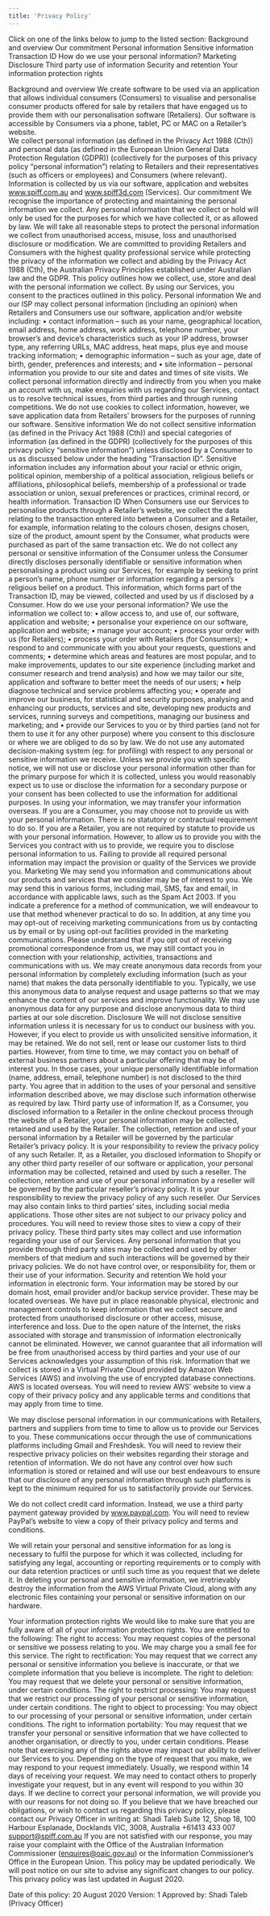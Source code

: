 ```yaml
---
title: 'Privacy Policy'
---
```


Click on one of the links below to jump to the listed section:
Background and overview
Our commitment
Personal information
Sensitive information
Transaction ID
How do we use your personal information?
Marketing 
Disclosure
Third party use of information
Security and retention
Your information protection rights

Background and overview
We create software to be used via an application that allows individual consumers (Consumers) to visualise and personalise consumer products offered for sale by retailers that have engaged us to provide them with our personalisation software (Retailers). Our software is accessible by Consumers via a phone, tablet, PC or MAC on a Retailer’s website.  
We collect personal information (as defined in the Privacy Act 1988 (Cth)) and personal data (as defined in the European Union General Data Protection Regulation (GDPR)) (collectively for the purposes of this privacy policy “personal information”) relating to Retailers and their representatives (such as officers or employees) and Consumers (where relevant). Information is collected by us via our software, application and websites www.spiff.com.au and www.spiff3d.com (Services).
Our commitment 
We recognise the importance of protecting and maintaining the personal information we collect. Any personal information that we collect or hold will only be used for the purposes for which we have collected it, or as allowed by law. We will take all reasonable steps to protect the personal information we collect from unauthorised access, misuse, loss and unauthorised disclosure or modification. 
We are committed to providing Retailers and Consumers with the highest quality professional service while protecting the privacy of the information we collect and abiding by the Privacy Act 1988 (Cth), the Australian Privacy Principles established under Australian law and the GDPR.
This policy outlines how we collect, use, store and deal with the personal information we collect. By using our Services, you consent to the practices outlined in this policy.
Personal information
We and our ISP may collect personal information (including an opinion) when Retailers and Consumers use our software, application and/or website including:
•	contact information – such as your name, geographical location, email address, home address, work address, telephone number, your browser’s and device’s characteristics such as your IP address, browser type, any referring URLs, MAC address, heat maps, plus eye and mouse tracking information;
•	demographic information – such as your age, date of birth, gender, preferences and interests; and
•	site information – personal information you provide to our site and dates and times of site visits.
We collect personal information directly and indirectly from you when you make an account with us, make enquiries with us regarding our Services, contact us to resolve technical issues, from third parties and through running competitions. 
We do not use cookies to collect information, however, we save application data from Retailers’ browsers for the purposes of running our software.
Sensitive information 
We do not collect sensitive information (as defined in the Privacy Act 1988 (Cth)) and special categories of information (as defined in the GDPR) (collectively for the purposes of this privacy policy “sensitive information”) unless disclosed by a Consumer to us as discussed below under the heading “Transaction ID”. Sensitive information includes any information about your racial or ethnic origin, political opinion, membership of a political association, religious beliefs or affiliations, philosophical beliefs, membership of a professional or trade association or union, sexual preferences or practices, criminal record, or health information.
Transaction ID
When Consumers use our Services to personalise products through a Retailer’s website, we  collect the data relating to the transaction entered into between a Consumer and a Retailer, for example, information relating to the colours chosen, designs chosen, size of the product, amount spent by the Consumer, what products were purchased as part of the same transaction etc. We do not collect any personal or sensitive information of the Consumer unless the Consumer directly discloses personally identifiable or sensitive information when personalising a product using our Services, for example by seeking to print a person’s name, phone number or information regarding a person’s religious belief on a product. This information, which forms part of the Transaction ID, may be viewed, collected and used by us if disclosed by a Consumer. 
How do we use your personal information?
We use the information we collect to:
•	allow access to, and use of, our software, application and website;
•	personalise your experience on our software, application and website;
•	manage your account;
•	process your order with us (for Retailers);
•	process your order with Retailers (for Consumers);
•	respond to and communicate with you about your requests, questions and comments;
•	determine which areas and features are most popular, and to make improvements, updates to our site experience (including market and consumer research and trend analysis) and how we may tailor our site, application and software to better meet the needs of our users;
•	help diagnose technical and service problems affecting you;
•	operate and improve our business, for statistical and security purposes, analysing and enhancing our products, services and site, developing new products and services, running surveys and competitions, managing our business and marketing; and
•	provide our Services to you or by third parties (and not for them to use it for any other purpose) where you consent to this disclosure or where we are obliged to do so by law.
We do not use any automated decision-making system (eg: for profiling) with respect to any personal or sensitive information we receive.
Unless we provide you with specific notice, we will not use or disclose your personal information other than for the primary purpose for which it is collected, unless you would reasonably expect us to use or disclose the information for a secondary purpose or your consent has been collected to use the information for additional purposes.  In using your information, we may transfer your information overseas. 
If you are a Consumer, you may choose not to provide us with your personal information. There is no statutory or contractual requirement to do so. If you are a Retailer, you are not required by statute to provide us with your personal information. However, to allow us to provide you with the Services you contract with us to provide, we require you to disclose personal information to us. Failing to provide all required personal information may impact the provision or quality of the Services we provide you.
Marketing
We may send you information  and communications about our products and services that we consider may be of interest to you. We may send this in various forms, including mail, SMS, fax and email, in accordance with applicable laws, such as the Spam Act 2003. If you indicate a preference for a method of communication, we will endeavour to use that method whenever practical to do so.
In addition, at any time you may opt-out of receiving marketing communications from us by contacting us by email or by using opt-out facilities provided in the marketing communications. Please understand that if you opt out of receiving promotional correspondence from us, we may still contact you in connection with your relationship, activities, transactions and communications with us.
We may create anonymous data records from your personal information by completely excluding information (such as your name) that makes the data personally identifiable to you. Typically, we use this anonymous data to analyse request and usage patterns so that we may enhance the content of our services and improve functionality. We may use anonymous data for any purpose and disclose anonymous data to third parties at our sole discretion.
Disclosure 
We will not disclose sensitive information unless it is necessary for us to conduct our business with you.  However, if you elect to provide us with unsolicited sensitive information, it may be retained.
We do not sell, rent or lease our customer lists to third parties. However, from time to time, we may contact you on behalf of external business partners about a particular offering that may be of interest you. In those cases, your unique personally identifiable information (name, address, email, telephone number) is not disclosed to the third party.
You agree that in addition to the uses of your personal and sensitive information described above, we may disclose such information otherwise as required by law.
Third party use of information 
If, as a Consumer, you disclosed information to a Retailer in the online checkout process through the website of a Retailer, your personal information may be collected, retained and used by the Retailer. The collection, retention and use of your personal information by a Retailer will be governed by the particular Retailer’s privacy policy. It is your responsibility to review the privacy policy of any such Retailer. 
If, as a Retailer, you disclosed information to Shopify or any other third party reseller of our software or application, your personal information may be collected, retained and used by such a reseller. The collection, retention and use of your personal information by a reseller will be governed by the particular reseller’s privacy policy. It is your responsibility to review the privacy policy of any such reseller.
Our Services may also contain links to third parties’ sites, including social media applications. Those other sites are not subject to our privacy policy and procedures. You will need to review those sites to view a copy of their privacy policy.
These third party sites may collect and use information regarding your use of our Services. Any personal information that you provide through third party sites may be collected and used by other members of that medium and such interactions will be governed by their privacy policies. We do not have control over, or responsibility for, them or their use of your information.
Security and retention
We hold your information in electronic form. Your information may be stored by our domain host, email provider and/or backup service provider. These may be located overseas.
We have put in place reasonable physical, electronic and management controls to keep information that we collect secure and protected from unauthorised disclosure or other access, misuse, interference and loss. Due to the open nature of the Internet, the risks associated with storage and transmission of information electronically cannot be eliminated. However, we cannot guarantee that all information will be free from unauthorised access by third parties and your use of our Services acknowledges your assumption of this risk.
Information that we collect is stored in a Virtual Private Cloud provided by Amazon Web Services (AWS) and involving the use of encrypted database connections. AWS is located overseas. You will need to review AWS’ website to view a copy of their privacy policy and any applicable terms and conditions that may apply from time to time.

We may disclose  personal information in our communications with Retailers, partners and suppliers  from time to time to allow us to provide our Services to you. These communications occur through the use of communications platforms including Gmail and Freshdesk. You will need to review their respective privacy policies on their websites regarding their storage and retention of information. We do not have any control over how such information is stored or retained and will use our best endeavours to ensure that our disclosure of any personal information through such platforms is kept to the minimum required for us to satisfactorily provide our Services.

We do not collect credit card information. Instead, we use a third party payment gateway provided by www.paypal.com. You will need to review PayPal’s website to view a copy of their privacy policy and terms and conditions. 

We will retain your personal and sensitive information for as long is necessary to fulfil the purpose for which it was collected, including for satisfying any legal, accounting or reporting requirements or to comply with our data retention practices or  until such time as you request that we delete it. In deleting your personal and sensitive information, we irretrievably destroy the information from the AWS Virtual Private Cloud, along with any electronic files containing your personal or sensitive information on our hardware.

Your information protection rights
We would like to make sure that you are fully aware of all of your information protection rights. You are entitled to the following:
The right to access: You may request copies of the personal or sensitive we possess relating to you. We may charge you a small fee for this service.
The right to rectification: You may request that we correct any personal or sensitive information you believe is inaccurate, or that we complete information that you believe is incomplete.
The right to deletion: You may request that we delete your personal or sensitive information, under certain conditions. 
The right to restrict processing: You may request that we restrict our processing of your personal or sensitive information, under certain conditions.
The right to object to processing: You may object to our processing of your personal or sensitive information, under certain conditions.
The right to information portability: You may request that we transfer your personal or sensitive information that we have collected to another organisation, or directly to you, under certain conditions.
Please note that exercising any of the rights above may impact our ability to deliver our Services to you.
Depending on the type of request that you make, we may respond to your request immediately. Usually, we respond within 14 days of receiving your request. We may need to contact others to properly investigate your request, but in any event will respond to you within 30 days.
If we decline to correct your personal information, we will provide you with our reasons for not doing so.
If you believe that we have breached our obligations, or wish to contact us regarding this privacy policy, please contact our Privacy Officer in writing at:
Shadi Taleb
Suite 12, Shop 18, 100 Harbour Esplanade, Docklands VIC, 3008, Australia
+61413 433 007
support@spiff.com.au
If you are not satisfied with our response, you may raise your complaint with the Office of the Australian Information Commissioner (enquires@oaic.gov.au) or the Information Commissioner’s Office in the European Union.
This policy may be updated periodically. We will post notice on our site to advise any significant changes to our policy. This privacy policy was last updated in August 2020.

Date of this policy: 20 August 2020
Version: 1
Approved by:  Shadi Taleb (Privacy Officer)
